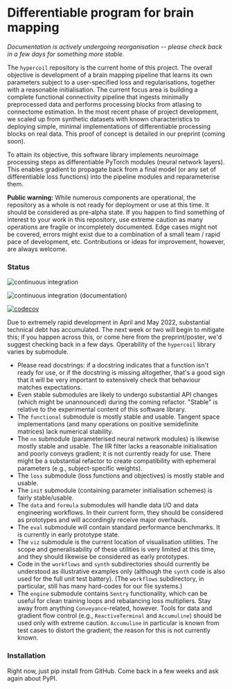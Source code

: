 # Differentiable program for brain mapping

_Documentation is actively undergoing reorganisation -- please check back in a few days for something more stable._

The `hypercoil` repository is the current home of this project. The overall objective is development of a brain mapping pipeline that learns its own parameters subject to a user-specified loss and regularisations, together with a reasonable initialisation. The current focus area is building a complete functional connectivity pipeline that ingests minimally preprocessed data and performs processing blocks from atlasing to connectome estimation. In the most recent phase of project development, we scaled up from synthetic datasets with known characteristics to deploying simple, minimal implementations of differentiable processing blocks on real data. This proof of concept is detailed in our preprint (coming soon).

To attain its objective, this software library implements neuroimage processing steps as differentiable PyTorch modules (neural network layers). This enables gradient to propagate back from a final model (or any set of differentiable loss functions) into the pipeline modules and reparameterise them.

**Public warning:** While numerous components are operational, the repository as a whole is not ready for deployment or use at this time. It should be considered as pre-alpha state. If you happen to find something of interest to your work in this repository, use extreme caution as many operations are fragile or incompletely documented. Edge cases might not be covered, errors might exist due to a combination of a small team / rapid pace of development, etc. Contributions or ideas for improvement, however, are always welcome.

### Status

![continuous integration](https://github.com/rciric/hypercoil/actions/workflows/ci.yml/badge.svg)

![continuous integration (documentation)](https://github.com/rciric/hypercoil/actions/workflows/doc.yml/badge.svg)

[![codecov](https://codecov.io/gh/rciric/hypercoil/branch/main/graph/badge.svg?token=FVJVK6AFQG)](https://codecov.io/gh/rciric/hypercoil)

Due to extremely rapid development in April and May 2022, substantial technical debt has accumulated. The next week or two will begin to mitigate this; if you happen across this, or come here from the preprint/poster, we'd suggest checking back in a few days. Operability of the `hypercoil` library varies by submodule.

* Please read docstrings: if a docstring indicates that a function isn't ready for use, or if the docstring is missing altogether, that's a good sign that it will be very important to extensively check that behaviour matches expectations.
* Even stable submodules are likely to undergo substantial API changes (which might be unannounced) during the coming refactor. "Stable" is relative to the experimental content of this software library.
* The `functional` submodule is mostly stable and usable. Tangent space implementations (and many operations on positive semidefinite matrices) lack numerical stability.
* The `nn` submodule (parameterised neural network modules) is likewise mostly stable and usable. The IIR filter lacks a reasonable initialisation and poorly conveys gradient; it is not currently ready for use. There might be a substantial refactor to create compatibility with ephemeral parameters (e.g., subject-specific weights).
* The `loss` submodule (loss functions and objectives) is mostly stable and usable.
* The `init` submodule (containing parameter initialisation schemes) is fairly stable/usable.
* The `data` and `formula` submodules will handle data I/O and data engineering workflows. In their current form, they should be considered as prototypes and will accordingly receive major overhauls.
* The `eval` submodule will contain standard performance benchmarks. It is currently in early prototype state.
* The `viz` submodule is the current location of visualisation utilities. The scope and generalisability of these utilities is very limited at this time, and they should likewise be considered as early prototypes.
* Code in the `workflows` and `synth` subdirectories should currently be understood as illustrative examples only (although the `synth` code is also used for the full unit test battery). (The `workflows` subdirectory, in particular, still has many hard-codes for our file systems.)
* The `engine` submodule contains `Sentry` functionality, which can be useful for clean training loops and rebalancing loss multipliers. Stay away from anything `Conveyance`-related, however. Tools for data and gradient flow control (e.g., `ReactiveTerminal` and `Accumuline`) should be used only with extreme caution. `Accumuline` in particular is known from test cases to distort the gradient; the reason for this is not currently known.

### Installation

Right now, just pip install from GitHub. Come back in a few weeks and ask again about PyPI.
